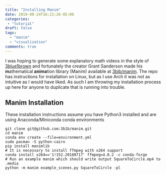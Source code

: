 ```yaml
---
title: "Installing Manim"
date: 2019-08-24T16:21:26-05:00
categories: 
 - "tutorial"
draft: false 
tags:
  - "manim"
  - "visualization"
comments: true
---
```

I was hoping to generate some explanatory math videos in the style of [3blue1brown](https://www.3blue1brown.com/) and fortunately the creator Grant Sanderson made his **m**athematical **anima**tion library (Manim) available at [3bib/manim](https://github.com/3b1b/manim). The repo has instructions for installation on Linux, but as I use Arch it was not as intuitive as I would have liked. As such I am throwing my installation process up here for anyone to duplicate that is running into trouble.

Manim Installation
--------
These installation instructions assume you have Python3 installed and are using Anaconda/Miniconda conda environments
```shell
git clone git@github.com:3b1b/manim.git
cd manim
conda env create --file=environment.yml
sudo pacman -S python-cairo
pip install manimlib
# It is necessary to install ffmpeg with x264 support 
conda install x264=='1!152.20180717' ffmpeg=4.0.2 -c conda-forge
# Run an example manim which should write output SquareToCircle.mp4 to .media
python -m manim example_scenes.py SquareToCircle -pl 
```
